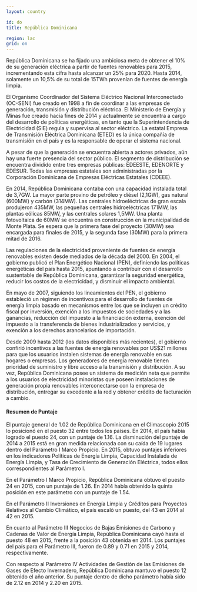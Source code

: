 ```yaml
---
layout: country

id: do
title: República Dominicana

region: lac
grid: on
---
```

República Dominicana se ha fijado una ambiciosa meta de obtener el 10% de su generación eléctrica a partir de fuentes renovables para 2015, incrementando esta cifra hasta alcanzar un 25% para 2020. Hasta 2014, solamente un 10,5% de su total de 15TWh provenían de fuentes de energía limpia.

El Organismo Coordinador del Sistema Eléctrico Nacional Interconectado (OC-SENI) fue creado en 1998 a fin de coordinar a las empresas de generación, transmisión y distribución eléctrica. El Ministerio de Energía y Minas fue creado hacia fines de 2014 y actualmente se encuentra a cargo del desarrollo de políticas energéticas, en tanto que la Superintendencia de Electricidad (SIE) regula y supervisa al sector eléctrico. La estatal Empresa de Transmisión Eléctrica Dominicana (ETED) es la única compañía de transmisión en el país y es la responsable de operar el sistema nacional.

A pesar de que la generación se encuentra abierta a actores privados, aún hay una fuerte presencia del sector público. El segmento de distribución se encuentra dividido entre tres empresas públicas: EDEESTE, EDENORTE y EDESUR. Todas las empresas estatales son administradas por la Corporación Dominicana de Empresas Eléctricas Estatales (CDEEE).  

En 2014, República Dominicana contaba con una capacidad instalada total de 3,7GW. La mayor parte provino de petróleo y diésel (2,1GW), gas natural (600MW) y carbón (314MW). Las centrales hidroeléctricas de gran escala  produjeron 435MW, las pequeñas centrales hidroeléctricas 171MW, las plantas eólicas 85MW, y las centrales solares 1,5MW. Una planta fotovoltaica de 60MW se encuentra en construcción en la municipalidad de Monte Plata. Se espera que la primera fase del proyecto (30MW) sea encargada para finales de 2015, y la segunda fase (30MW) para la primera mitad de 2016.

Las regulaciones de la electricidad proveniente de fuentes de energía renovables existen desde mediados de la década del 2000. En 2004, el gobierno publicó el Plan Energético Nacional (PEN), definiendo las políticas energéticas del país hasta 2015, apuntando a contribuir con el desarrollo sustentable de República Dominicana, garantizar la seguridad energética, reducir los costos de la electricidad, y disminuir el impacto ambiental.

En mayo de 2007, siguiendo los lineamientos del PEN, el gobierno estableció un régimen de incentivos para el desarrollo de fuentes de energía limpia basado en mecanismos entre los que se incluyen un crédito fiscal por inversión, exención a los impuestos de sociedades y a las ganancias, reducción del impuesto a la financiación externa, exención del impuesto a la transferencia de bienes industrializados y servicios, y exención a los derechos arancelarios de importación.

Desde 2009 hasta 2012 (los datos disponibles más recientes), el gobierno confirió incentivos a las fuentes de energía renovables por US$21 millones para que los usuarios instalen sistemas de energía renovable en sus hogares o empresas.
Los generadores de energía renovable tienen prioridad de suministro y libre acceso a la transmisión y distribución. A su vez, República Dominicana posee un sistema de medición neta que permite a los usuarios de electricidad minoristas que poseen instalaciones de generación propia renovables interconectarse con la empresa de distribución, entregar su excedente a la red y obtener crédito de facturación a cambio.

#### Resumen de Puntaje

El puntaje general de 1.02 de República Dominicana en el Climascopio 2015 lo posicionó en el puesto 32 entre todos los países. En 2014, el país había logrado el puesto 24, con un puntaje de 1.16.
La disminución del puntaje de 2014 a 2015 está en gran medida relacionada con su caída de 19 lugares dentro del Parámetro I Marco Propicio. En 2015, obtuvo puntajes inferiores en los indicadores Políticas de Energía Limpia, Capacidad Instalada de Energía Limpia, y Tasa de Crecimiento de Generación Eléctrica, todos ellos correspondientes al Parámetro I.

En el Parámetro I Marco Propicio, República Dominicana obtuvo el puesto 24 en 2015, con un puntaje de 1.26. En 2014 había obtenido la quinta posición en este parámetro con un puntaje de 1.54. 

En el Parámetro II Inversiones en Energía Limpia y Créditos para Proyectos Relativos al Cambio Climático, el país escaló un puesto, del 43 en 2014 al 42 en 2015.

En cuanto al Parámetro III Negocios de Bajas Emisiones de Carbono y Cadenas de Valor de Energía Limpia, República Dominicana cayó hasta el puesto 48 en 2015, frente a la posición 43 obtenida en 2014. Los puntajes del país para el Parámetro III, fueron de 0.89 y 0.71 en 2015 y 2014, respectivamente. 

Con respecto al Parámetro IV Actividades de Gestión de las Emisiones de Gases de Efecto Invernadero, República Dominicana  mantuvo el puesto 12 obtenido el año anterior. Su puntaje dentro de dicho parámetro había sido de 2.12 en 2014 y 2.20 en 2015.


